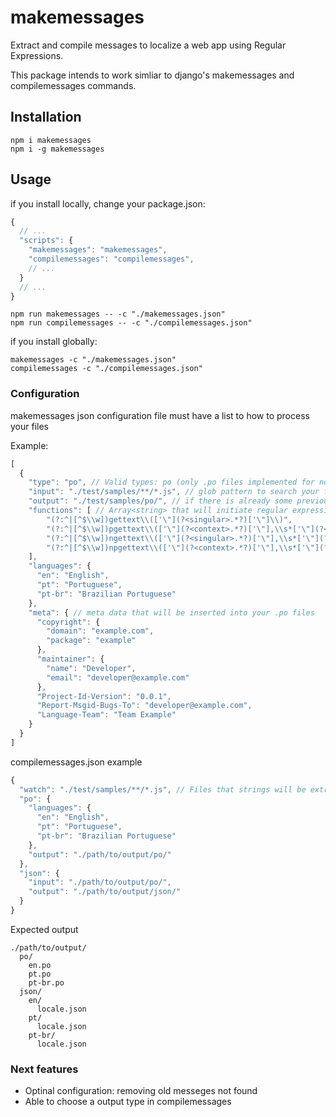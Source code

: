 # makemessages
Extract and compile messages to localize a web app using Regular Expressions.

This package intends to work simliar to django's makemessages and compilemessages commands.

## Installation
```
npm i makemessages
npm i -g makemessages
```

## Usage
if you install locally, change your package.json:
```javascript
{
  // ...
  "scripts": {
    "makemessages": "makemessages",
    "compilemessages": "compilemessages",
    // ...
  }
  // ...
}
```
```
npm run makemessages -- -c "./makemessages.json"
npm run compilemessages -- -c "./compilemessages.json"
```
if you install globally:
```
makemessages -c "./makemessages.json"
compilemessages -c "./compilemessages.json"
```

### Configuration
makemessages json configuration file must have a list to how to process your files

Example:
```javascript
[
  {
    "type": "po", // Valid types: po (only .po files implemented for now)
    "input": "./test/samples/**/*.js", // glob pattern to search your files
    "output": "./test/samples/po/", // if there is already some previous file in this folder, next result will be a merge between existing messages and new found ones
    "functions": [ // Array<string> that will initiate regular expression objects to look for your messages
        "(?:^|[^$\\w])gettext\\(['\"](?<singular>.*?)['\"]\\)",
        "(?:^|[^$\\w])pgettext\\(['\"](?<context>.*?)['\"],\\s*['\"](?<singular>.*?)['\"]\\)",
        "(?:^|[^$\\w])ngettext\\(['\"](?<singular>.*?)['\"],\\s*['\"](?<plural>.*?)['\"],\\s*(?<number>\\d*)\\)",
        "(?:^|[^$\\w])npgettext\\(['\"](?<context>.*?)['\"],\\s*['\"](?<singular>.*?)['\"],\\s*['\"](?<plural>.*?)['\"],\\s*(?<number>\\d*)\\)"
    ],
    "languages": {
      "en": "English",
      "pt": "Portuguese",
      "pt-br": "Brazilian Portuguese"
    },
    "meta": { // meta data that will be inserted into your .po files
      "copyright": {
        "domain": "example.com",
        "package": "example"
      },
      "maintainer": {
        "name": "Developer",
        "email": "developer@example.com"
      },
      "Project-Id-Version": "0.0.1",
      "Report-Msgid-Bugs-To": "developer@example.com",
      "Language-Team": "Team Example"
    }
  }
]
```

compilemessages.json example
```javascript
{
  "watch": "./test/samples/**/*.js", // Files that strings will be extracted using gettext function
  "po": {
    "languages": {
      "en": "English",
      "pt": "Portuguese",
      "pt-br": "Brazilian Portuguese"
    },
    "output": "./path/to/output/po/"
  },
  "json": {
    "input": "./path/to/output/po/",
    "output": "./path/to/output/json/"
  }
}
```
Expected output
```
./path/to/output/
  po/
    en.po
    pt.po
    pt-br.po
  json/
    en/
      locale.json
    pt/
      locale.json
    pt-br/
      locale.json
```

### Next features
* Optinal configuration: removing old messeges not found
* Able to choose a output type in compilemessages